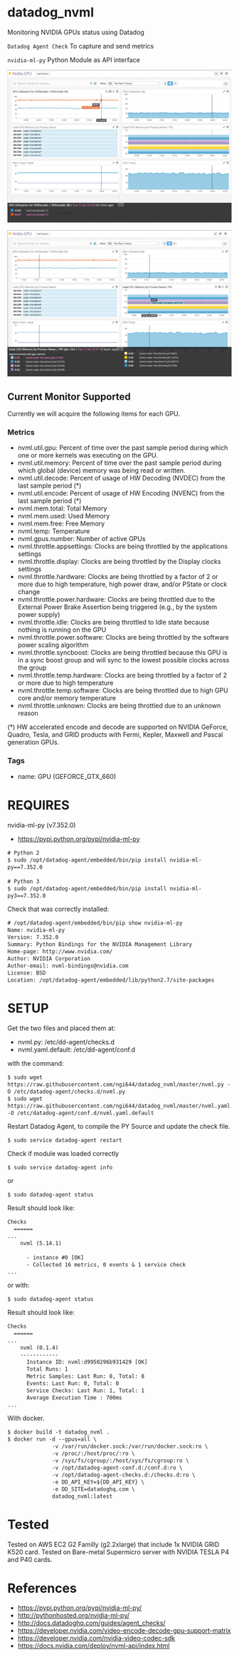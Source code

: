 # datadog_nvml

Monitoring NVIDIA GPUs status using Datadog

`Datadog Agent Check` To capture and send metrics

`nvidia-ml-py` Python Module as API interface

![screenshot1](docs/Nvidia_GPU_Datadog.png)

![screenshot1](docs/Nvidia_GPU_Datadog2.png)

## Current Monitor Supported

Currently we will acquire the following items for each GPU.

### Metrics

- nvml.util.gpu: Percent of time over the past sample period during which one or more kernels was executing on the GPU.
- nvml.util.memory: Percent of time over the past sample period during which global (device) memory was being read or written.
- nvml.util.decode: Percent of usage of HW Decoding (NVDEC) from the last sample period (*)
- nvml.util.encode: Percent of usage of HW Encoding (NVENC) from the last sample period (*)
- nvml.mem.total: Total Memory
- nvml.mem.used: Used Memory
- nvml.mem.free: Free Memory
- nvml.temp: Temperature
- nvml.gpus.number: Number of active GPUs
- nvml.throttle.appsettings: Clocks are being throttled by the applications settings
- nvml.throttle.display: Clocks are being throttled by the Display clocks settings
- nvml.throttle.hardware: Clocks are being throttled by a factor of 2 or more due to high temperature, high power draw, and/or PState or clock change
- nvml.throttle.power.hardware: Clocks are being throttled due to the External Power Brake Assertion being triggered (e.g., by the system power supply)
- nvml.throttle.idle: Clocks are being throttled to Idle state because nothing is running on the GPU
- nvml.throttle.power.software: Clocks are being throttled by the software power scaling algorithm
- nvml.throttle.syncboost: Clocks are being throttled because this GPU is in a sync boost group and will sync to the lowest possible clocks across the group
- nvml.throttle.temp.hardware: Clocks are being throttled by a factor of 2 or more due to high temperature
- nvml.throttle.temp.software: Clocks are being throttled due to high GPU core and/or memory temperature
- nvml.throttle.unknown: Clocks are being throttled due to an unknown reason

(*) HW accelerated encode and decode are supported on NVIDIA GeForce, Quadro, Tesla, and GRID products with Fermi, Kepler, Maxwell and Pascal generation GPUs.

### Tags

- name: GPU (GEFORCE_GTX_660)


# REQUIRES

nvidia-ml-py (v7.352.0)

- https://pypi.python.org/pypi/nvidia-ml-py

```
# Python 2
$ sudo /opt/datadog-agent/embedded/bin/pip install nvidia-ml-py==7.352.0

# Python 3
$ sudo /opt/datadog-agent/embedded/bin/pip install nvidia-ml-py3==7.352.0
```

Check that was correctly installed:
```
# /opt/datadog-agent/embedded/bin/pip show nvidia-ml-py
Name: nvidia-ml-py
Version: 7.352.0
Summary: Python Bindings for the NVIDIA Management Library
Home-page: http://www.nvidia.com/
Author: NVIDIA Corporation
Author-email: nvml-bindings@nvidia.com
License: BSD
Location: /opt/datadog-agent/embedded/lib/python2.7/site-packages
```
# SETUP

Get the two files and placed them at:

- nvml.py: /etc/dd-agent/checks.d
- nvml.yaml.default: /etc/dd-agent/conf.d

with the command:
```
$ sudo wget https://raw.githubusercontent.com/ngi644/datadog_nvml/master/nvml.py -O /etc/datadog-agent/checks.d/nvml.py
$ sudo wget https://raw.githubusercontent.com/ngi644/datadog_nvml/master/nvml.yaml.default -O /etc/datadog-agent/conf.d/nvml.yaml.default
```

Restart Datadog Agent, to compile the PY Source and update the check file.

```
$ sudo service datadog-agent restart
```
Check if module was loaded correctly
```
$ sudo service datadog-agent info
```
or
```
$ sudo datadog-agent status
```

Result should look like:
```
Checks
  ======
...
    nvml (5.14.1)

      - instance #0 [OK]
      - Collected 16 metrics, 0 events & 1 service check
...
```
or with:
```
$ sudo datadog-agent status
```
Result should look like:
```
Checks
  ======
...
    nvml (0.1.4)
    ------------
      Instance ID: nvml:d9950296b931429 [OK]
      Total Runs: 1
      Metric Samples: Last Run: 8, Total: 8
      Events: Last Run: 0, Total: 0
      Service Checks: Last Run: 1, Total: 1
      Average Execution Time : 700ms
...
```

With docker.

```
$ docker build -t datadog_nvml .
$ docker run -d --gpus=all \
              -v /var/run/docker.sock:/var/run/docker.sock:ro \
              -v /proc/:/host/proc/:ro \
              -v /sys/fs/cgroup/:/host/sys/fs/cgroup:ro \
              -v /opt/datadog-agent-conf.d:/conf.d:ro \
              -v /opt/datadog-agent-checks.d:/checks.d:ro \
              -e DD_API_KEY=${DD_API_KEY} \
              -e DD_SITE=datadoghq.com \
              datadog_nvml:latest
```

# Tested
  Tested on AWS EC2 G2 Familly (g2.2xlarge) that include 1x NVIDIA GRID K520 card.
  Tested on Bare-metal Supermicro server with NVIDIA TESLA P4 and P40 cards.
  
# References

- https://pypi.python.org/pypi/nvidia-ml-py/
- http://pythonhosted.org/nvidia-ml-py/
- http://docs.datadoghq.com/guides/agent_checks/
- https://developer.nvidia.com/video-encode-decode-gpu-support-matrix
- https://developer.nvidia.com/nvidia-video-codec-sdk
- https://docs.nvidia.com/deploy/nvml-api/index.html
